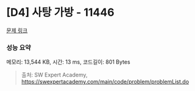 # [D4] 사탕 가방 - 11446 

[문제 링크](https://swexpertacademy.com/main/code/problem/problemDetail.do?contestProbId=AXdHxTNqC2IDFAS5) 

### 성능 요약

메모리: 13,544 KB, 시간: 13 ms, 코드길이: 801 Bytes



> 출처: SW Expert Academy, https://swexpertacademy.com/main/code/problem/problemList.do